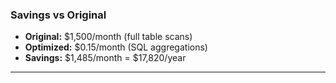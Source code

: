 ### Savings vs Original

- **Original:** $1,500/month (full table scans)
- **Optimized:** $0.15/month (SQL aggregations)
- **Savings:** $1,485/month = $17,820/year

---

